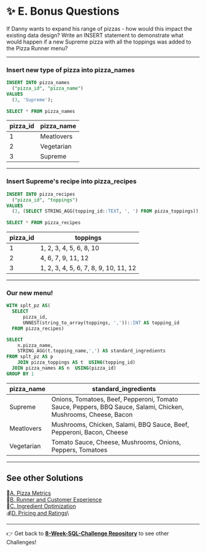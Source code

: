 # ✨ E. Bonus Questions

If Danny wants to expand his range of pizzas - how would this impact the existing data design? Write an INSERT statement to demonstrate what would happen if a new Supreme pizza with all the toppings was added to the Pizza Runner menu?

---
### Insert new type of pizza into pizza_names
```SQL
INSERT INTO pizza_names
  ("pizza_id", "pizza_name")
VALUES
  (3, 'Supreme');
  
SELECT * FROM pizza_names
```
| pizza_id | pizza_name |
| -------- | ---------- |
| 1        | Meatlovers |
| 2        | Vegetarian |
| 3        | Supreme    |
---
### Insert Supreme's recipe into pizza_recipes
```SQL
INSERT INTO pizza_recipes
  ("pizza_id", "toppings")
VALUES
  (3, (SELECT STRING_AGG(topping_id::TEXT, ', ') FROM pizza_toppings));
  
SELECT * FROM pizza_recipes
```
| pizza_id | toppings                              |
| -------- | ------------------------------------- |
| 1        | 1, 2, 3, 4, 5, 6, 8, 10               |
| 2        | 4, 6, 7, 9, 11, 12                    |
| 3        | 1, 2, 3, 4, 5, 6, 7, 8, 9, 10, 11, 12 |
---

### Our new menu!
```SQL
WITH splt_pz AS(
  SELECT
      pizza_id,
      UNNEST(string_to_array(toppings, ','))::INT AS topping_id
  FROM pizza_recipes)

SELECT
    n.pizza_name,
    STRING_AGG(t.topping_name,',') AS standard_ingredients
FROM splt_pz AS p
	JOIN pizza_toppings AS t  USING(topping_id)
  JOIN pizza_names AS n  USING(pizza_id)
GROUP BY 1
```
| pizza_name | standard_ingredients                                                                                           |
| ---------- | -------------------------------------------------------------------------------------------------------------- |
| Supreme    | Onions, Tomatoes, Beef, Pepperoni, Tomato Sauce, Peppers, BBQ Sauce, Salami, Chicken, Mushrooms, Cheese, Bacon |
| Meatlovers | Mushrooms, Chicken, Salami, BBQ Sauce, Beef, Pepperoni, Bacon, Cheese                                          |
| Vegetarian | Tomato Sauce, Cheese, Mushrooms, Onions, Peppers, Tomatoes                                                     |

---
## See other Solutions
🍕[A. Pizza Metrics](https://github.com/PHAMTHUYDUYEN/8-week-SQL-Challenge/blob/main/Challenge%20%232%20-%20Pizza%20Runner/A.%20PIZZA%20METRICS.md)\
🏃[B. Runner and Customer Experience](https://github.com/PHAMTHUYDUYEN/8-week-SQL-Challenge/blob/main/Challenge%20%232%20-%20Pizza%20Runner/B.%20RUNNER%20AND%20CUSTOMERS%20EXPERIENCE.md)\
🥓[C. Ingredient Optimization](https://github.com/PHAMTHUYDUYEN/8-week-SQL-Challenge/blob/main/Challenge%20%232%20-%20Pizza%20Runner/C.%20INGREDIENT%20OPTIMIZATION.md)\
💰[D. Pricing and Ratings](https://github.com/PHAMTHUYDUYEN/8-week-SQL-Challenge/blob/main/Challenge%20%232%20-%20Pizza%20Runner/D.%20PRICING%20AND%20RATINGS.md)\

---
👉 Get back to [**8-Week-SQL-Challenge Repository**](https://github.com/PHAMTHUYDUYEN/8-week-SQL-Challenge) to see other Challenges!
